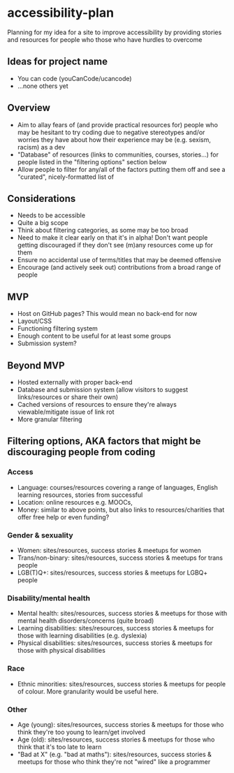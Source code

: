 # accessibility-plan
Planning for my idea for a site to improve accessibility by providing stories and resources for people who those who have hurdles to overcome


## Ideas for project name
- You can code (youCanCode/ucancode)
- ...none others yet

## Overview
- Aim to allay fears of (and provide practical resources for) people who may be hesitant to try coding due to negative stereotypes and/or worries they have about how their experience may be (e.g. sexism, racism) as a dev
- "Database" of resources (links to communities, courses, stories...) for people listed in the "filtering options" section below
- Allow people to filter for any/all of the factors putting them off and see a "curated", nicely-formatted list of

## Considerations
- Needs to be accessible
- Quite a big scope
- Think about filtering categories, as some may be too broad
- Need to make it clear early on that it's in alpha! Don't want people getting discouraged if they don't see (m)any resources come up for them
- Ensure no accidental use of terms/titles that may be deemed offensive
- Encourage (and actively seek out) contributions from a broad range of people

## MVP
- Host on GitHub pages? This would mean no back-end for now
- Layout/CSS
- Functioning filtering system
- Enough content to be useful for at least some groups
- Submission system?

## Beyond MVP
- Hosted externally with proper back-end
- Database and submission system (allow visitors to suggest links/resources or share their own)
- Cached versions of resources to ensure they're always viewable/mitigate issue of link rot
- More granular filtering

## Filtering options, AKA factors that might be discouraging people from coding
### Access
- Language: courses/resources covering a range of languages, English learning resources, stories from successful
- Location: online resources e.g. MOOCs,
- Money: similar to above points, but also links to resources/charities that offer free help or even funding?

### Gender & sexuality
- Women: sites/resources, success stories & meetups for women
- Trans/non-binary: sites/resources, success stories & meetups for trans people
- LGB(T)Q+: sites/resources, success stories & meetups for LGBQ+ people

### Disability/mental health
- Mental health: sites/resources, success stories & meetups for those with mental health disorders/concerns (quite broad)
- Learning disabilities: sites/resources, success stories & meetups for those with learning disabilities (e.g. dyslexia)
- Physical disabilities: sites/resources, success stories & meetups for those with physical disabilities

### Race
- Ethnic minorities: sites/resources, success stories & meetups for people of colour. More granularity would be useful here. 

### Other
- Age (young): sites/resources, success stories & meetups for those who think they're too young to learn/get involved
- Age (old): sites/resources, success stories & meetups for those who think that it's too late to learn
- "Bad at X" (e.g. "bad at maths"): sites/resources, success stories & meetups for those who think they're not "wired" like a programmer
